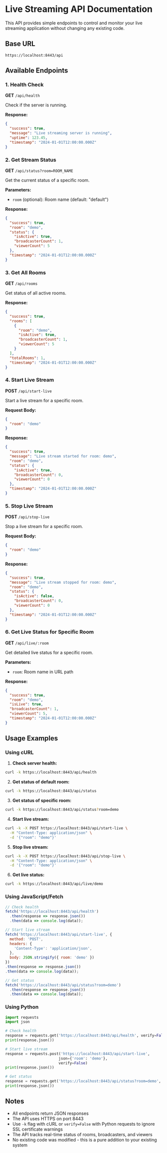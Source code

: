 # Live Streaming API Documentation

This API provides simple endpoints to control and monitor your live streaming application without changing any existing code.

## Base URL
```
https://localhost:8443/api
```

## Available Endpoints

### 1. Health Check
**GET** `/api/health`

Check if the server is running.

**Response:**
```json
{
  "success": true,
  "message": "Live streaming server is running",
  "uptime": 123.45,
  "timestamp": "2024-01-01T12:00:00.000Z"
}
```

### 2. Get Stream Status
**GET** `/api/status?room=ROOM_NAME`

Get the current status of a specific room.

**Parameters:**
- `room` (optional): Room name (default: "default")

**Response:**
```json
{
  "success": true,
  "room": "demo",
  "status": {
    "isActive": true,
    "broadcasterCount": 1,
    "viewerCount": 5
  },
  "timestamp": "2024-01-01T12:00:00.000Z"
}
```

### 3. Get All Rooms
**GET** `/api/rooms`

Get status of all active rooms.

**Response:**
```json
{
  "success": true,
  "rooms": [
    {
      "room": "demo",
      "isActive": true,
      "broadcasterCount": 1,
      "viewerCount": 5
    }
  ],
  "totalRooms": 1,
  "timestamp": "2024-01-01T12:00:00.000Z"
}
```

### 4. Start Live Stream
**POST** `/api/start-live`

Start a live stream for a specific room.

**Request Body:**
```json
{
  "room": "demo"
}
```

**Response:**
```json
{
  "success": true,
  "message": "Live stream started for room: demo",
  "room": "demo",
  "status": {
    "isActive": true,
    "broadcasterCount": 0,
    "viewerCount": 0
  },
  "timestamp": "2024-01-01T12:00:00.000Z"
}
```

### 5. Stop Live Stream
**POST** `/api/stop-live`

Stop a live stream for a specific room.

**Request Body:**
```json
{
  "room": "demo"
}
```

**Response:**
```json
{
  "success": true,
  "message": "Live stream stopped for room: demo",
  "room": "demo",
  "status": {
    "isActive": false,
    "broadcasterCount": 0,
    "viewerCount": 0
  },
  "timestamp": "2024-01-01T12:00:00.000Z"
}
```

### 6. Get Live Status for Specific Room
**GET** `/api/live/:room`

Get detailed live status for a specific room.

**Parameters:**
- `room`: Room name in URL path

**Response:**
```json
{
  "success": true,
  "room": "demo",
  "isLive": true,
  "broadcasterCount": 1,
  "viewerCount": 5,
  "timestamp": "2024-01-01T12:00:00.000Z"
}
```

## Usage Examples

### Using cURL

1. **Check server health:**
```bash
curl -k https://localhost:8443/api/health
```

2. **Get status of default room:**
```bash
curl -k https://localhost:8443/api/status
```

3. **Get status of specific room:**
```bash
curl -k https://localhost:8443/api/status?room=demo
```

4. **Start live stream:**
```bash
curl -k -X POST https://localhost:8443/api/start-live \
  -H "Content-Type: application/json" \
  -d '{"room": "demo"}'
```

5. **Stop live stream:**
```bash
curl -k -X POST https://localhost:8443/api/stop-live \
  -H "Content-Type: application/json" \
  -d '{"room": "demo"}'
```

6. **Get live status:**
```bash
curl -k https://localhost:8443/api/live/demo
```

### Using JavaScript/Fetch

```javascript
// Check health
fetch('https://localhost:8443/api/health')
  .then(response => response.json())
  .then(data => console.log(data));

// Start live stream
fetch('https://localhost:8443/api/start-live', {
  method: 'POST',
  headers: {
    'Content-Type': 'application/json',
  },
  body: JSON.stringify({ room: 'demo' })
})
.then(response => response.json())
.then(data => console.log(data));

// Get status
fetch('https://localhost:8443/api/status?room=demo')
  .then(response => response.json())
  .then(data => console.log(data));
```

### Using Python

```python
import requests
import json

# Check health
response = requests.get('https://localhost:8443/api/health', verify=False)
print(response.json())

# Start live stream
response = requests.post('https://localhost:8443/api/start-live', 
                        json={'room': 'demo'}, 
                        verify=False)
print(response.json())

# Get status
response = requests.get('https://localhost:8443/api/status?room=demo', verify=False)
print(response.json())
```

## Notes

- All endpoints return JSON responses
- The API uses HTTPS on port 8443
- Use `-k` flag with cURL or `verify=False` with Python requests to ignore SSL certificate warnings
- The API tracks real-time status of rooms, broadcasters, and viewers
- No existing code was modified - this is a pure addition to your existing system
